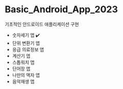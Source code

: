 # Basic_Android_App_2023
기초적인 안드로이드 애플리케이션 구현
- 숫자세기 앱 ✔️
- 단위 변환기 앱
- 응급 의료정보 앱
- 계산기 앱
- 스톱워치 앱
- 단어장 앱
- 나만의 액자 앱
- 음악재생 앱
